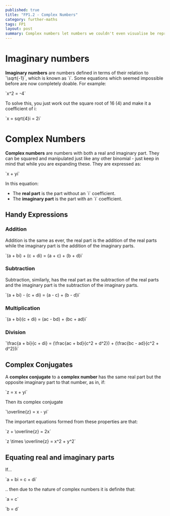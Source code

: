 ```yaml
---
published: true
title: "FP1.2 - Complex Numbers"
category: further-maths
tags: FP1
layout: post
summary: Complex numbers let numbers we couldn't even visualise be represented easily and manipulated like any other binomial.
---
```


# Imaginary numbers

**Imaginary numbers** are numbers defined in terms of their relation to \`\sqrt{-1}\`, which is known as \`i\`. Some equations which seemed impossible before are now completely doable. For example:

\`x^2 = -4\`

To solve this, you just work out the square root of 16 (4) and make it a coefficient of i:

\`x = sqrt{4}i = 2i\`

# Complex Numbers

**Complex numbers** are numbers with both a real and imaginary part. They can be squared and manipulated just like any other binomial - just keep in mind that while you are expanding these. They are expressed as:

\`x + yi\`

In this equation:

* The **real part** is the part without an \`i\` coefficient.
* The **imaginary part** is the part with an \`i\` coefficient.

## Handy Expressions

### Addition

Addition is the same as ever, the real part is the addition of the real parts while the imaginary part is the addition of the imaginary parts.

\`(a + bi) + (c + di) = (a + c) + (b + d)i\`

### Subtraction

Subtraction, similarly, has the real part as the subtraction of the real parts and the imaginary part is the subtraction of the imaginary parts.

\`(a + bi) - (c + di) = (a - c) + (b - d)i\`

### Multiplication

\`(a + bi)(c + di) = (ac - bd) + (bc + ad)i\`

### Division

\`\frac{a + bi}{c + di} = (\frac{ac + bd}{c^2 + d^2}) + (\frac{bc - ad}{c^2 + d^2})i\`

## Complex Conjugates

A **complex conjugate** to a **complex number** has the same real part but the opposite imaginary part to that number, as in, if:

\`z = x + yi\`

Then its complex conjugate

\`\overline{z} = x - yi\`

The important equations formed from these properties are that:

\`z + \overline{z} = 2x\`

\`z \times \overline{z} = x^2 + y^2\`

## Equating real and imaginary parts

If...

\`a + bi = c + di\`

.. then due to the nature of complex numbers it is definite that:

\`a = c\`

\`b = d\`